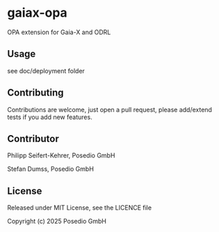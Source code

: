# gaiax-opa

OPA extension for Gaia-X and ODRL

## Usage

see doc/deployment folder


## Contributing
Contributions are welcome, just open a pull request, please add/extend tests if you add new features.

## Contributor
Philipp Seifert-Kehrer, Posedio GmbH

Stefan Dumss, Posedio GmbH

## License
Released under MIT License, see the LICENCE file



Copyright (c) 2025 Posedio GmbH